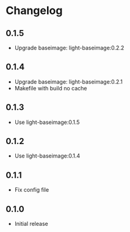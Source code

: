 # Changelog

## 0.1.5
  - Upgrade baseimage: light-baseimage:0.2.2

## 0.1.4
  - Upgrade baseimage: light-baseimage:0.2.1
  - Makefile with build no cache

## 0.1.3
  - Use light-baseimage:0.1.5

## 0.1.2
  - Use light-baseimage:0.1.4

## 0.1.1
  - Fix config file

## 0.1.0
  - Initial release
